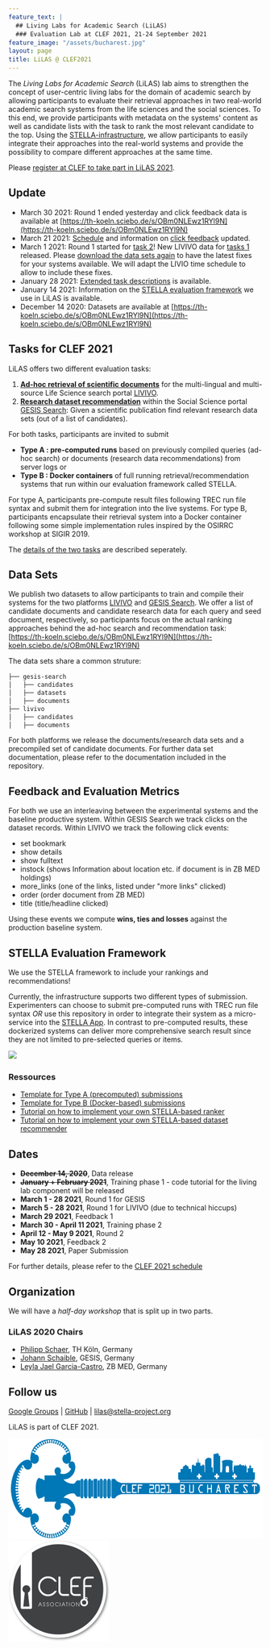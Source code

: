 ```yaml
---
feature_text: |
  ## Living Labs for Academic Search (LiLAS)
  ### Evaluation Lab at CLEF 2021, 21-24 September 2021
feature_image: "/assets/bucharest.jpg"
layout: page
title: LiLAS @ CLEF2021
---
```


The *Living Labs for Academic Search* (LiLAS) lab aims to strengthen the concept of user-centric living labs for the domain of academic search by allowing participants to evaluate their retrieval approaches in two real-world academic search systems from the life sciences and the social sciences.
To this end, we provide participants with metadata on the systems' content as well as candidate lists with the task to rank the most relevant candidate to the top. Using the [STELLA-infrastructure](http://www.stella-project.org), we allow participants to easily integrate their approaches into the real-world systems and provide the possibility to compare different approaches at the same time.

Please [register at CLEF to take part in LiLAS 2021](http://clef2021-labs-registration.dei.unipd.it).

## Update

- March 30 2021: Round 1 ended yesterday and click feedback data is available at [https://th-koeln.sciebo.de/s/OBm0NLEwz1RYl9N](https://th-koeln.sciebo.de/s/OBm0NLEwz1RYl9N)
- March 21 2021: [Schedule](#dates) and information on [click feedback](#feedback-and-evaluation-metrics) updated.
- March 1 2021: Round 1 started for [task 2](tasks#task-2-research-data-recommendations)! New LIVIVO data for [tasks 1](tasks#task-1-ad-hoc-search-ranking) released. Please [download the data sets again](https://th-koeln.sciebo.de/s/OBm0NLEwz1RYl9N) to have the latest fixes for your systems available. We will adapt the LIVIO time schedule to allow to include these fixes.
- January 28 2021: [Extended task descriptions](tasks) is available.
- January 14 2021: Information on the [STELLA evaluation framework](#stella-evaluation-framework) we use in LiLAS is available.
- December 14 2020: Datasets are available at [https://th-koeln.sciebo.de/s/OBm0NLEwz1RYl9N](https://th-koeln.sciebo.de/s/OBm0NLEwz1RYl9N)

## Tasks for CLEF 2021

LiLAS offers two different evaluation tasks:

1. __[Ad-hoc retrieval of scientific documents](tasks#task-1-ad-hoc-search-ranking)__ for the multi-lingual and multi-source Life Science search portal [LIVIVO](https://www.livivo.de).
2. __[Research dataset recommendation](tasks#task-2-research-data-recommendations)__ within the Social Science portal [GESIS Search](https://search.gesis.org/): Given a scientific publication find relevant research data sets (out of a list of candidates).

For both tasks, participants are invited to submit

* __Type A : pre-computed runs__ based on previously compiled queries (ad-hoc search) or documents (research data recommendations) from server logs or
* __Type B : Docker containers__ of full running retrieval/recommendation systems that run within our evaluation framework called STELLA.

For type A, participants pre-compute result files following TREC run file syntax and submit them for integration into the live systems. For type B, participants encapsulate their retrieval system into a Docker container following some simple implementation rules inspired by the OSIRRC workshop at SIGIR 2019.

The [details of the two tasks](tasks) are described seperately.


## Data Sets

We publish two datasets to allow participants to train and compile their systems for the two platforms [LIVIVO](https://www.livivo.de) and [GESIS Search](https://www.gesis.org/en).
We offer a list of candidate documents and candidate research data for each query and seed document, respectively, so participants focus on the actual ranking approaches behind the ad-hoc search and recommendation task: [https://th-koeln.sciebo.de/s/OBm0NLEwz1RYl9N](https://th-koeln.sciebo.de/s/OBm0NLEwz1RYl9N)

The data sets share a common struture:

```.
├── gesis-search
│   ├── candidates
│   ├── datasets
│   ├── documents
├── livivo
│   ├── candidates
│   ├── documents
```

For both platforms we release the documents/research data sets and a precompiled set of candidate documents. For further data set documentation, please refer to the documentation included in the repository.

## Feedback and Evaluation Metrics

For both we use an interleaving between the experimental systems and the baseline productive system.  Within GESIS Search we track clicks on the dataset records.  Within LIVIVO we track the following click events:

- set bookmark
- show details
- show fulltext
- instock (shows Information about location etc. if document is in ZB MED holdings)
- more_links (one of the links, listed under "more links" clicked)
- order (order document from ZB MED)
- title (title/headline clicked)

Using these events we compute __wins, ties and losses__ against the production baseline system. 

## STELLA Evaluation Framework

We use the STELLA framework to include your rankings and recommendations!

Currently, the infrastructure supports two different types of submission.
Experimenters can choose to submit pre-computed runs with TREC run file syntax *OR* use this repository in order to integrate their system as a micro-service into the [STELLA App](https://github.com/stella-project/stella-app).
In contrast to pre-computed results, these dockerized systems can deliver more comprehensive search result since they are not limited to pre-selected queries or items.

![](assets/STELLA_participate_ani.gif)

### Ressources

- [Template for Type A (precomputed) submissions](https://github.com/stella-project/stella-micro-template-precom)
- [Template for Type B (Docker-based) submissions](https://github.com/stella-project/stella-micro-template)
- [Tutorial on how to implement your own STELLA-based ranker](https://github.com/stella-project/stella-micro-template/blob/master/doc/rank/README.md)
- [Tutorial on how to implement your own STELLA-based dataset recommender](https://github.com/stella-project/stella-micro-template/blob/master/doc/rec/README.md)

## Dates

* __~~December 14, 2020~~__, Data release
* __~~January + February 2021~~__, Training phase 1 - code tutorial for the living lab component will be released
* __March 1 - 28 2021__, Round 1 for GESIS
* __March 5 - 28 2021__, Round 1 for LIVIVO (due to technical hiccups)
* __March 29 2021__, Feedback 1
* __March 30 - April 11 2021__, Training phase 2
* __April 12 - May 9 2021__, Round 2
* __May 10 2021__, Feedback 2
* __May 28 2021__, Paper Submission

For further details, please refer to the [CLEF 2021 schedule](http://clef2021.clef-initiative.eu/index.php?page=Pages/schedule.html)


<!--
### Paper Submission Guidelines

Submissions must be as PDF, formatted in the style of the Springer Publications format for Lecture Notes in Computer Science (LNCS). For details on the LNCS style, see [Springer’s Author Instructions](https://www.springer.com/gp/computer-science/lncs/conference-proceedings-guidelines). Authors should use Springer’s proceedings templates, either for LaTeX or for Word, and are encouraged to include their ORCIDs in the papers.

All submissions must be written in English and should be submitted electronically through the [conference submission system](https://www.easychair.org/conferences/?conf=clef2021).
-->

## Organization

We will have a *half-day workshop* that is split up in two parts.


### LiLAS 2020 Chairs

- [Philipp Schaer](https://ir.web.th-koeln.de/people/philipp-schaer/), TH Köln, Germany
- [Johann Schaible](https://gesis.org/person/johann.schaible), GESIS, Germany
- [Leyla Jael Garcia-Castro](https://www.linkedin.com/in/leyla-jael-garcia-castro-85384a17/), ZB MED, Germany

<!--
### Program Committee

- Krisztian Balog, University of Stavanger, Norway
- Joeran Beel, Trinity College Dublin, Ireland
- Birger Larsen, Aalborg University, Denmark
- Vivien Petras, Humboldt University, Germany
- Ansgar Scherp, Ulm University, Germany
- Philipp Mayr, GESIS, Germany
- Tommaso di Noia, Politecnico di Bari, Italy

-->

## Follow us

[Google Groups](https://groups.google.com/forum/#!forum/clef-lilas)  \|  [GitHub](https://github.com/stella-project) \| <lilas@stella-project.org>


LiLAS is part of CLEF 2021.

[<img src="/assets/clef2021_logo.png" height="200">](https://clef2021.clef-initiative.eu/)
[<img src="/assets/clef-association-logo.png" height="200">](https://www.clef-initiative.eu/)
